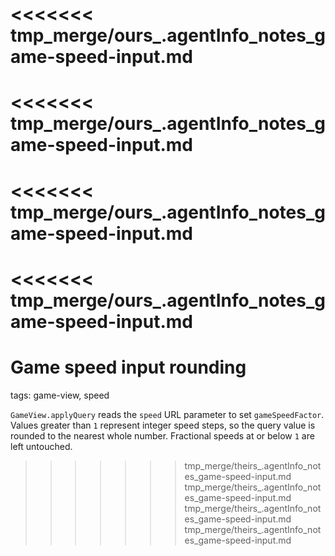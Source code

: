 <<<<<<< tmp_merge/ours_.agentInfo_notes_game-speed-input.md
=======
<<<<<<< tmp_merge/ours_.agentInfo_notes_game-speed-input.md
=======
<<<<<<< tmp_merge/ours_.agentInfo_notes_game-speed-input.md
=======
<<<<<<< tmp_merge/ours_.agentInfo_notes_game-speed-input.md
=======
# Game speed input rounding

tags: game-view, speed

`GameView.applyQuery` reads the `speed` URL parameter to set `gameSpeedFactor`. Values greater than `1` represent integer speed steps, so the query value is rounded to the nearest whole number. Fractional speeds at or below `1` are left untouched.
>>>>>>> tmp_merge/theirs_.agentInfo_notes_game-speed-input.md
>>>>>>> tmp_merge/theirs_.agentInfo_notes_game-speed-input.md
>>>>>>> tmp_merge/theirs_.agentInfo_notes_game-speed-input.md
>>>>>>> tmp_merge/theirs_.agentInfo_notes_game-speed-input.md
